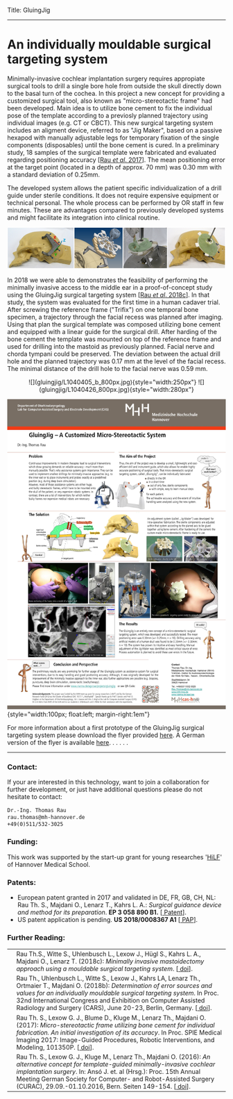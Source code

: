 Title: GluingJig

- - -

# An individually mouldable surgical targeting system


Minimally-invasive cochlear implantation surgery requires appropiate surgical tools to drill a single bore hole from outside the skull directly down to the basal turn of the cochea. In this project a new concept for providing a customized surgical tool, also known as "micro-stereotactic frame" had been developed. Main idea is to utilize bone cement to fix the individual pose of the template according to a previosly planned trajectory using individual images (e.g. CT or CBCT). This new surgical targeting system includes an aligment device, referred to as "Jig Maker", based on a passive hexapod with manually adjustable legs for temporary fixation of the single components (disposables) until the bone cement is cured. In a preliminary study, 18 samples of the surgical template were fabricated and evaluated regarding positioning accuracy \[[Rau _et al_. 2017](../publications/Rau2017_spie.pdf "External Link to full text")\]. The mean positioning error at the target point (located in a depth of approx. 70 mm) was 0.30 mm with a standard deviation of 0.25mm. 

The developed system allows the patient specific individualization of a drill guide under sterile conditions. It does not require expensive equipment or technical personal. The whole process can be performed by OR staff in few minutes. These are advantages compared to previously developed systems and might facilitate its integration into clinical routine.

![Pictures showing an early prototype of the GluingJig](gluingjig/Banner_GluingJigV01.png "An early prototype")

<center> 
    <span class="glyphicon glyphicon-chevron-down" aria-hidden="true"></span> <span class="glyphicon glyphicon-chevron-down" aria-hidden="true"></span> <span class="glyphicon glyphicon-chevron-down" aria-hidden="true"></span>  
</center> 


In 2018 we were able to demonstrates the feasibility of performing the minimally invasive access to the middle ear in a proof-of-concept study using the GluingJig surgical targeting system \[[Rau _et al_. 2018c](https://www.degruyter.com/downloadpdf/j/cdbme.2018.4.issue-1/cdbme-2018-0096/cdbme-2018-0096.pdf "External Link to full text")\]. In that study, the system was evaluated for the first time in a human cadaver trial. After screwing the reference frame ("Trifix") on one temporal bone specimen, a trajectory through the facial recess was planned after imaging. Using that plan the surgical template was composed utilizing bone cement and equipped with a linear guide for the surgical drill. After harding of the bone cement the template was mounted on top of the reference frame and used for drilling into the mastoid as previously planned. Facial nerve and chorda tympani could be preserved. The deviation between the actual drill hole and the planned trajectory was 0.17 mm at the level of the facial recess. The minimal distance of the drill hole to the facial nerve was 0.59 mm. 

<center> ![](gluingjig/L1040405_b_800px.jpg){style="width:250px"}  ![](gluingjig/L1040426_800px.jpg){style="width:280px"} </center> 

<center> 
    <span class="glyphicon glyphicon-chevron-down" aria-hidden="true"></span> <span class="glyphicon glyphicon-chevron-down" aria-hidden="true"></span> <span class="glyphicon glyphicon-chevron-down" aria-hidden="true"></span>  
</center> 


![Flyer GluingJig](gluingjig/Fyler_GluingJig_engl.jpg){style="width:100px; float:left; margin-right:1em"}

For more information about a first prototype of the GluingJig surgical targeting system please download the flyer provided [here](gluingjig/PosterGluingJig_engl.pdf). A German version of the flyer is available [here](gluingjig/PosterGluingJig_dt.pdf).
.
.
.
.
.

- - -
### Contact:
If your are interested in this technology, want to join a collaboration for further development, or just have additional questions please do not hesitate to contact:

    Dr.-Ing. Thomas Rau
    rau.thomas@mh-hannover.de
    +49(0)511/532-3025

### Funding:
This work was supported by the start-up grant for young researches '[HiLF](https://www.mh-hannover.de/hilf.html)' of Hannover Medical School. 


### Patents:
-   European patent granted in 2017 and validated in DE, FR, GB, CH, NL: Rau Th. S., Majdani O., Lenarz T., Kahrs L. A.: _Surgical guidance device and method for its preparation_. **EP 3 058 890 B1.** \[[<span class="glyphicon glyphicon-link" aria-hidden="true"></span> Patent](https://depatisnet.dpma.de/DepatisNet/depatisnet?action=pdf&docid=EP000003058890B1&famSearchFromHitlist=1)\].
-   US patent application is pending. **US 2018/0008367 A1** \[[<span class="glyphicon glyphicon-link" aria-hidden="true"></span> PAP](https://depatisnet.dpma.de/DepatisNet/depatisnet?action=pdf&docid=US020180008367A1&famSearchFromHitlist=1)\]. 


### Further Reading:
|    |                                                               |
| -: | :------------------------------------------------------------ |
| [<span class="glyphicon glyphicon-file" aria-hidden="true"></span>](https://www.degruyter.com/downloadpdf/j/cdbme.2018.4.issue-1/cdbme-2018-0096/cdbme-2018-0096.pdf)| Rau Th.S., Witte S., Uhlenbusch L., Lexow J., Hügl S., Kahrs L. A., Majdani O., Lenarz T. (2018c): _Minimally invasive mastoidectomy approach using a mouldable surgical targeting system_. \[[<span class="glyphicon glyphicon-link" aria-hidden="true"></span> doi](https://www.degruyter.com/downloadpdf/j/cdbme.2018.4.issue-1/cdbme-2018-0096/cdbme-2018-0096.pdf)\].|
| [<span class="glyphicon glyphicon-file" aria-hidden="true"></span>](../publications/Rau2018b_CARS_Berlin_GluingJig.pdf) | Rau Th., Uhlenbusch L., Witte S., Lexow J., Kahrs LA, Lenarz Th., Ortmaier T., Majdani O. (2018b): _Determination of error sources and values for an individually mouldable surgical targeting system_. In Proc. 32nd International Congress and Exhibition on Computer Assisted Radiology and Surgery (CARS), June 20-23, Berlin, Germany. \[[<span class="glyphicon glyphicon-link" aria-hidden="true"></span> doi](https://link.springer.com/article/10.1007/s11548-018-1766-y)\].|
| [<span class="glyphicon glyphicon-file" aria-hidden="true"></span>](../publications/Rau2017_spie.pdf "Fulltext") | Rau Th. S., Lexow G. J., Blume D., Kluge M., Lenarz Th., Majdani O. (2017): _Micro-stereotactic frame utilizing bone cement for individual fabrication. An initial investigation of its accuracy_. In Proc. SPIE Medical Imaging 2017: Image-Guided Procedures, Robotic Interventions, and Modeling, 101350P. \[[<span class="glyphicon glyphicon-link" aria-hidden="true"></span> doi](http://dx.doi.org/10.1117/12.2254304)\]. |
| [<span class="glyphicon glyphicon-file" aria-hidden="true"></span>](../publications/Rau2016b_curac.pdf "Fulltext") | Rau Th. S., Lexow G. J., Kluge M., Lenarz Th., Majdani O. (2016): _An alternative concept for template-guided minimally-invasive cochlear implantation surgery_. In: Ansó J. et. al (Hrsg.): Proc. 15th Annual Meeting German Society for Computer- and Robot-Assisted Surgery (CURAC), 29.09.-01.10.2016, Bern. Seiten 149-154. \[[<span class="glyphicon glyphicon-link" aria-hidden="true"></span> doi](http://www.curac.org/images/advportfoliopro/images/CURAC2016/CURAC%202016%20Tagungsband.pdf)\]. |
